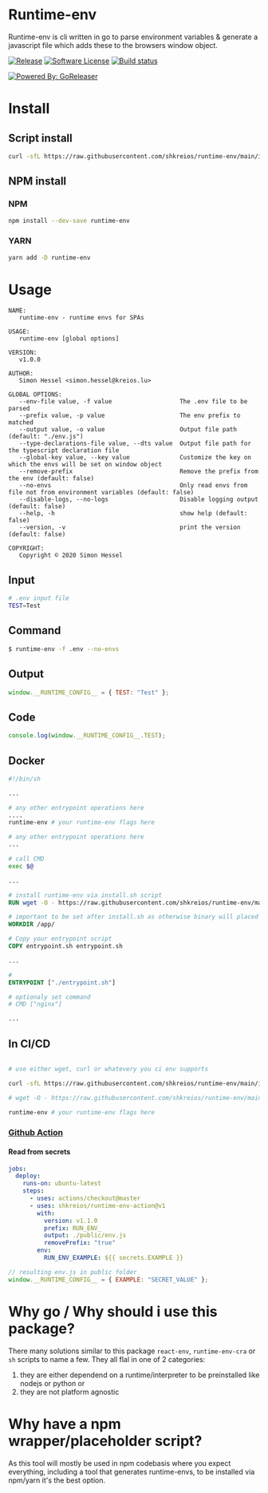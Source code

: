 # Runtime-env

Runtime-env is cli written in go to parse environment variables & generate a javascript file which adds these to the browsers window object.

[![Release](https://img.shields.io/github/release/shkreios/runtime-env.svg?style=for-the-badge)](https://github.com/shkreios/runtime-env/releases/latest)
[![Software License](https://img.shields.io/badge/license-MIT-brightgreen.svg?style=for-the-badge)](/LICENSE)
[![Build status](https://img.shields.io/github/workflow/status/shkreios/runtime-env/build?style=for-the-badge)](https://github.com/shkreios/runtime-env/actions?workflow=publish)

[![Powered By: GoReleaser](https://img.shields.io/badge/powered%20by-goreleaser-green.svg?style=for-the-badge)](https://github.com/goreleaser)

# Install

## Script install

```bash
curl -sfL https://raw.githubusercontent.com/shkreios/runtime-env/main/install.sh | sh
```

## NPM install

### NPM

```bash
npm install --dev-save runtime-env
```

### YARN

```bash
yarn add -D runtime-env
```

# Usage

```
NAME:
   runtime-env - runtime envs for SPAs

USAGE:
   runtime-env [global options]

VERSION:
   v1.0.0

AUTHOR:
   Simon Hessel <simon.hessel@kreios.lu>

GLOBAL OPTIONS:
   --env-file value, -f value                   The .env file to be parsed
   --prefix value, -p value                     The env prefix to matched
   --output value, -o value                     Output file path (default: "./env.js")
   --type-declarations-file value, --dts value  Output file path for the typescript declaration file
   --global-key value, --key value              Customize the key on which the envs will be set on window object
   --remove-prefix                              Remove the prefix from the env (default: false)
   --no-envs                                    Only read envs from file not from environment variables (default: false)
   --disable-logs, --no-logs                    Disable logging output (default: false)
   --help, -h                                   show help (default: false)
   --version, -v                                print the version (default: false)

COPYRIGHT:
   Copyright © 2020 Simon Hessel
```

## Input

```sh
# .env input file
TEST=Test
```

## Command

```sh
$ runtime-env -f .env --no-envs
```

## Output

```js
window.__RUNTIME_CONFIG__ = { TEST: "Test" };
```

## Code

```js
console.log(window.__RUNTIME_CONFIG__.TEST);
```

## Docker

```sh
#!/bin/sh

...

# any other entrypoint operations here
....
runtime-env # your runtime-env flags here

# any other entrypoint operations here
...

# call CMD
exec $@
```

```dockerfile
...

# install runtime-env via install.sh script
RUN wget -O - https://raw.githubusercontent.com/shkreios/runtime-env/main/install.sh | sh

# important to be set after install.sh as otherwise binary will placed under /app/bin/runtime-env
WORKDIR /app/

# Copy your entrypoint script
COPY entrypoint.sh entrypoint.sh

...

#
ENTRYPOINT ["./entrypoint.sh"]

# optionaly set command
# CMD ["nginx"]

...
```

## In CI/CD

```sh

# use either wget, curl or whatevery you ci env supports

curl -sfL https://raw.githubusercontent.com/shkreios/runtime-env/main/install.sh | sh

# wget -O - https://raw.githubusercontent.com/shkreios/runtime-env/main/install.sh | sh

runtime-env # your runtime-env flags here
```

### [Github Action](https://github.com/shkreios/runtime-env-action)

#### Read from secrets

```yaml
jobs:
  deploy:
    runs-on: ubuntu-latest
    steps:
      - uses: actions/checkout@master
      - uses: shkreios/runtime-env-action@v1
        with:
          version: v1.1.0
          prefix: RUN_ENV_
          output: ./public/env.js
          removePrefix: "true"
        env:
          RUN_ENV_EXAMPLE: ${{ secrets.EXAMPLE }}
```

```js
// resulting env.js in public folder
window.__RUNTIME_CONFIG__ = { EXAMPLE: "SECRET_VALUE" };
```

# Why go / Why should i use this package?

There many solutions similar to this package `react-env`, `runtime-env-cra` or `sh` scripts to name a few. They all flal in one of 2 categories:

1. they are either dependend on a runtime/interpreter to be preinstalled like nodejs or python or
2. they are not platform agnostic

# Why have a npm wrapper/placeholder script?

As this tool will mostly be used in npm codebasis where you expect everything, including a tool that generates runtime-envs, to be installed via npm/yarn it's the best option.
